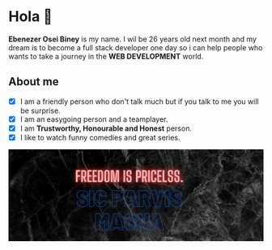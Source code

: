 # Hola 👋

****Ebenezer Osei Biney**** is my name. I wil be 26 years old next month and my
dream is to become a full stack developer one day so i can help people who wants
to take a journey in the **WEB DEVELOPMENT** world.

## About me

- [x] I am a friendly person who don't talk much but if you talk to me you will
      be surprise.
- [x] I am an easygoing person and a teamplayer.
- [x] I am **Trustworthy, Honourable and Honest** person.
- [x] I like to watch funny comedies and great series.

![My moto](./img/freedom%20is%20pricelss2.jpg)
